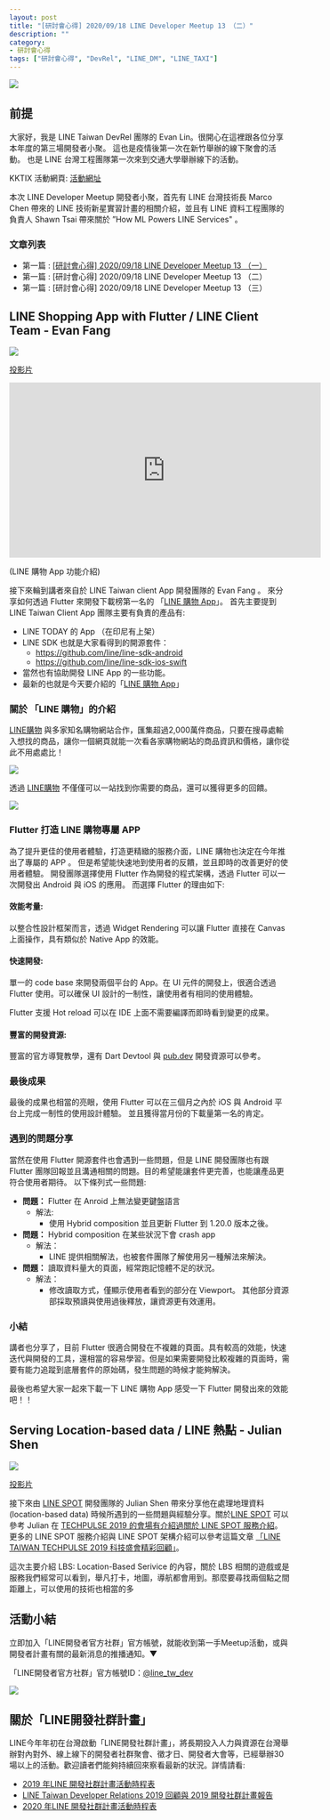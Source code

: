 ```yaml
---
layout: post
title: "[研討會心得] 2020/09/18 LINE Developer Meetup 13 （二）"
description: ""
category: 
- 研討會心得
tags: ["研討會心得", "DevRel", "LINE_DM", "LINE_TAXI"]
---
```




![](../images/2020/LDM11.jpg)


## 前提

大家好，我是 LINE Taiwan DevRel 團隊的  Evan Lin。很開心在這裡跟各位分享本年度的第三場開發者小聚。 這也是疫情後第一次在新竹舉辦的線下聚會的活動。 也是 LINE 台灣工程團隊第一次來到交通大學舉辦線下的活動。


KKTIX 活動網頁:  [活動網址](https://linegroup.kktix.cc/events/20200918)﻿

本次 LINE Developer Meetup 開發者小聚，首先有 LINE 台灣技術長 Marco Chen 帶來的 LINE 技術新星實習計畫的相關介紹，並且有 LINE 資料工程團隊的負責人 Shawn Tsai 帶來關於 ”How ML Powers LINE Services" 。



### 文章列表

- 第一篇 : [[研討會心得] 2020/09/18 LINE Developer Meetup 13 （一）](http://www.evanlin.com/LDM13/)
- 第一篇 : [研討會心得] 2020/09/18 LINE Developer Meetup 13 （二）
- 第一篇 : [研討會心得] 2020/09/18 LINE Developer Meetup 13 （三）



## LINE Shopping App with Flutter / LINE Client Team - Evan Fang

![](../images/2020/0918_3.jpg)

[投影片](https://speakerdeck.com/line_developers_tw/line-shopping-app-with-flutter)

<iframe width="560" height="315" src="https://www.youtube.com/embed/lcBTHEhJJxw" frameborder="0" allow="accelerometer; autoplay; clipboard-write; encrypted-media; gyroscope; picture-in-picture" allowfullscreen></iframe>

(LINE 購物 App 功能介紹)



接下來輪到講者來自於 LINE Taiwan client App 開發團隊的 Evan Fang 。 來分享如何透過 Flutter 來開發下載榜第一名的 「[LINE 購物 App](https://event-web.line.me/ectw/publication/5483768ed7189d3c59e76eaaf4f003864554faaa1625ecc2a1121d1eb41eb054)」。 首先主要提到 LINE Taiwan Client App 團隊主要有負責的產品有:

- LINE TODAY 的 App （在印尼有上架）
- LINE SDK 也就是大家看得到的開源套件：
  - https://github.com/line/line-sdk-android
  - https://github.com/line/line-sdk-ios-swift
- 當然也有協助開發 LINE App 的一些功能。
- 最新的也就是今天要介紹的「[LINE 購物 App](https://event-web.line.me/ectw/publication/5483768ed7189d3c59e76eaaf4f003864554faaa1625ecc2a1121d1eb41eb054)」

### 關於 「LINE 購物」的介紹

[LINE購物](https://buy.line.me/)  與多家知名購物網站合作，匯集超過2,000萬件商品，只要在搜尋處輸入想找的商品，讓你一個網頁就能一次看各家購物網站的商品資訊和價格，讓你從此不用處處比！

![](https://lineofficial.blogimg.jp/tw/imgs/8/e/8ee3dd0c.png)

透過 [LINE購物](https://buy.line.me/)  不僅僅可以一站找到你需要的商品，還可以獲得更多的回饋。 



![](https://lineofficial.blogimg.jp/tw/imgs/6/7/677542d0.png)

### Flutter 打造 LINE 購物專屬 APP

<script async class="speakerdeck-embed" data-slide="20" data-id="3d29735708514ba9abb093a7182b5574" data-ratio="1.77777777777778" src="//speakerdeck.com/assets/embed.js"></script>

為了提升更佳的使用者體驗，打造更精緻的服務介面，LINE 購物也決定在今年推出了專屬的 APP 。 但是希望能快速地到使用者的反饋，並且即時的改善更好的使用者體驗。 開發團隊選擇使用 Flutter 作為開發的程式架構，透過 Flutter 可以一次開發出 Android 與 iOS 的應用。 而選擇 Flutter 的理由如下:

#### **效能考量:**

以整合性設計框架而言，透過 Widget Rendering 可以讓 Flutter 直接在 Canvas 上面操作，具有類似於 Native App 的效能。

<script async class="speakerdeck-embed" data-slide="23" data-id="3d29735708514ba9abb093a7182b5574" data-ratio="1.77777777777778" src="//speakerdeck.com/assets/embed.js"></script>





#### **快速開發:**

單一的 code base 來開發兩個平台的 App。在 UI 元件的開發上，很適合透過 Flutter 使用。可以確保 UI 設計的一制性，讓使用者有相同的使用體驗。

<script async class="speakerdeck-embed" data-slide="25" data-id="3d29735708514ba9abb093a7182b5574" data-ratio="1.77777777777778" src="//speakerdeck.com/assets/embed.js"></script>



Flutter 支援 Hot reload 可以在 IDE 上面不需要編譯而即時看到變更的成果。

<script async class="speakerdeck-embed" data-slide="28" data-id="3d29735708514ba9abb093a7182b5574" data-ratio="1.77777777777778" src="//speakerdeck.com/assets/embed.js"></script>

#### **豐富的開發資源:**

豐富的官方導覽教學，還有 Dart Devtool 與 [pub.dev](https://pub.dev/) 開發資源可以參考。

<script async class="speakerdeck-embed" data-slide="31" data-id="3d29735708514ba9abb093a7182b5574" data-ratio="1.77777777777778" src="//speakerdeck.com/assets/embed.js"></script>

### 最後成果

<script async class="speakerdeck-embed" data-slide="37" data-id="3d29735708514ba9abb093a7182b5574" data-ratio="1.77777777777778" src="//speakerdeck.com/assets/embed.js"></script>

最後的成果也相當的亮眼，使用 Flutter 可以在三個月之內於 iOS 與 Android 平台上完成一制性的使用設計體驗。 並且獲得當月份的下載量第一名的肯定。

### 遇到的問題分享

當然在使用 Flutter 開源套件也會遇到一些問題，但是 LINE 開發團隊也有跟 Flutter 團隊回報並且溝通相關的問題。目的希望能讓套件更完善，也能讓產品更符合使用者期待。 以下條列式一些問題:

- **問題：** Flutter 在 Anroid 上無法變更鍵盤語言
  - 解法: 
    - 使用 Hybrid composition 並且更新 Flutter 到 1.20.0 版本之後。
- **問題：** Hybrid composition 在某些狀況下會 crash app
  - 解法：
    - LINE 提供相關解法，也被套件團隊了解使用另一種解法來解決。
- **問題：** 讀取資料量大的頁面，經常跑記憶體不足的狀況。
  - 解法：
    - 修改讀取方式，僅顯示使用者看到的部分在 Viewport。 其他部分資源部採取預讀與使用過後釋放，讓資源更有效運用。

### 小結

講者也分享了，目前 Flutter 很適合開發在不複雜的頁面。具有較高的效能，快速迭代與開發的工具，還相當的容易學習。但是如果需要開發比較複雜的頁面時，需要有能力追蹤到底層套件的原始碼，發生問題的時候才能夠解決。

最後也希望大家一起來下載一下 LINE 購物 App 感受一下 Flutter 開發出來的效能吧！！

<script async class="speakerdeck-embed" data-slide="58" data-id="3d29735708514ba9abb093a7182b5574" data-ratio="1.77777777777778" src="//speakerdeck.com/assets/embed.js"></script>




##  Serving Location-based data / LINE 熱點 - Julian Shen

![](../images/2020/0918_4.jpg)

[投影片](https://speakerdeck.com/line_developers_tw/serving-location-based-data)

接下來由 [LINE SPOT](http://official-blog.line.me/tw-biz/archives/78600425.html) 開發團隊的 Julian Shen 帶來分享他在處理地理資料 (location-based data) 時候所遇到的一些問題與經驗分享。關於[LINE SPOT](http://official-blog.line.me/tw-biz/archives/78600425.html)  可以參考 Julian 在 [TECHPULSE 2019 的會場有介紹過關於 LINE SPOT 服務介紹](https://engineering.linecorp.com/zh-hant/blog/taiwan-techpulse-2019/)。更多的 LINE SPOT 服務介紹與 LINE SPOT 架構介紹可以參考這篇文章 [「LINE TAIWAN TECHPULSE 2019 科技盛會精彩回顧」](https://engineering.linecorp.com/zh-hant/blog/taiwan-techpulse-2019/)。

這次主要介紹 LBS: Location-Based Serivice 的內容，關於 LBS 相關的遊戲或是服務我們經常可以看到，舉凡打卡，地圖，導航都會用到。那麼要尋找兩個點之間距離上，可以使用的技術也相當的多





## 活動小結

立即加入「LINE開發者官方社群」官方帳號，就能收到第一手Meetup活動，或與開發者計畫有關的最新消息的推播通知。▼

「LINE開發者官方社群」官方帳號ID：[@line_tw_dev](https://lin.ee/s5RsZHo)

![](http://www.evanlin.com/images/2020/line-tw-dev-qr.png)

## 關於「LINE開發社群計畫」

LINE今年年初在台灣啟動「LINE開發社群計畫」，將長期投入人力與資源在台灣舉辦對內對外、線上線下的開發者社群聚會、徵才日、開發者大會等，已經舉辦30場以上的活動。歡迎讀者們能夠持續回來察看最新的狀況。詳情請看:

- [2019 年LINE 開發社群計畫活動時程表](https://engineering.linecorp.com/zh-hant/blog/line-taiwan-developer-relations-2019-plan/)
- [LINE Taiwan Developer Relations 2019 回顧與 2019 開發社群計畫報告](https://engineering.linecorp.com/zh-hant/blog/line-taiwan-developer-relations-2019/)
- [2020 年LINE 開發社群計畫活動時程表](https://engineering.linecorp.com/zh-hant/blog/2020-line-tw-devrel/)

